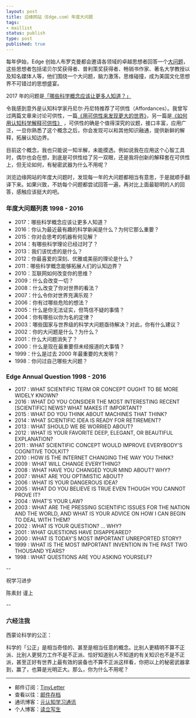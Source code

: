 ```yaml
--- 
layout: post
title: 边缘网站（Edge.com）年度大问题
tags: 
- maillist
status: publish
type: post
published: true
---
```


每年伊始，Edge  创始人布罗克曼都会邀请各领域的卓越思想者回答一个[大问题](https://www.edge.org/annual-question/what-scientific-term-or%C2%A0concept-ought-to-be-more-widely-known)，这些思想者包括诺贝尔奖获得者、普利策奖获得者、畅销书作家、著名大学教授以及知名媒体人等，他们围绕一个大问题，脑力激荡，思维碰撞，成为美国文化思想界不可错过的思想盛宴。

2017 年的问题是[「哪些科学概念应该让更多人知道？」](https://www.edge.org/responses/what-scientific-term-or%C2%A0concept-ought-to-be-more-widely-known)

令我感到意外是认知科学家丹尼尔·丹尼特推荐了可供性（Affordances）。我曾写过两篇文章来讨论可供性，一篇[《用可供性来发现更大的世界》](http://www.jianshu.com/p/6f1404e0240d)，另一篇是[《如何用认知科学解释可供性》](http://www.mesule.com/2016/12/CognitiveScienceAffordance) ，可供性的确是个值得深究的议题，接口丰富，应用广泛，一旦你熟悉了这个概念之后，你会发现可以和其他知识融通，提供新鲜的解释，拓展认知边界。

目前这个概念，我也只能说一知半解，未能摸透。例如说我在应用这个心智工具时，偶尔也会在想，到底是可供性给了另一双眼，还是我将创新的解释套在可供性上，但无论如何，有秘密武器为什么不用呢？

浏览边缘网站的年度大问题时，发现每一年的大问题都相当有意思，于是就顺手翻译下来。如果兴致，不妨每个问题都尝试回答一遍，再对比上面最聪明的人的回答，感触应该挺大的吧。

### 年度大问题列表  1998 - 2016

* 2017：哪些科学概念应该让更多人知道？
* 2016：你认为最近最有趣的科学新闻是什么？为何它那么重要？
* 2015：你对会思考的机器有何见解？
* 2014：有哪些科学理论已经过时了？
* 2013：我们该忧虑的是什么？
* 2012：你最喜爱的深刻、优雅或美丽的理论是什么？
* 2011：哪些科学概念能够拓展人们的认知边界？
* 2010：互联网如何改变你的思维？
* 2009：什么会改变一切？
* 2008：什么改变了你对世界的看法？
* 2007：什么令你对世界充满乐观？
* 2006：你有过哪些危险的想法？
* 2005：什么是你无法证实，但笃信不疑的事情？
* 2004：你有哪些以你为名的定律？
* 2003：哪些国家与世界级的科学大问题亟待解决？对此，你有什么建议？
* 2002：你的大问题是什么？为什么？
* 2001：什么大问题消失了？
* 2000：什么是现在最重要但未经报道的大事情？
* 1999：什么是过去 2000 年最重要的大发明？
* 1998：你问过自己哪些大问题？

### Edge Annual Question  1998 - 2016

* 2017 : WHAT SCIENTIFIC TERM OR CONCEPT OUGHT TO BE MORE WIDELY KNOWN?
* 2016 : WHAT DO YOU CONSIDER THE MOST INTERESTING RECENT [SCIENTIFIC] NEWS? WHAT MAKES IT IMPORTANT?
* 2015 : WHAT DO YOU THINK ABOUT MACHINES THAT THINK?
* 2014 : WHAT SCIENTIFIC IDEA IS READY FOR RETIREMENT?
* 2013 : WHAT SHOULD WE BE WORRIED ABOUT?
* 2012 : WHAT IS YOUR FAVORITE DEEP, ELEGANT, OR BEAUTIFUL EXPLANATION?
* 2011 : WHAT SCIENTIFIC CONCEPT WOULD IMPROVE EVERYBODY'S COGNITIVE TOOLKIT?
* 2010 : HOW IS THE INTERNET CHANGING THE WAY YOU THINK?
* 2009 : WHAT WILL CHANGE EVERYTHING?
* 2008 : WHAT HAVE YOU CHANGED YOUR MIND ABOUT? WHY?
* 2007 : WHAT ARE YOU OPTIMISTIC ABOUT?
* 2006 : WHAT IS YOUR DANGEROUS IDEA?
* 2005 : WHAT DO YOU BELIEVE IS TRUE EVEN THOUGH YOU CANNOT PROVE IT?
* 2004 : WHAT'S YOUR LAW?
* 2003 : WHAT ARE THE PRESSING SCIENTIFIC ISSUES FOR THE NATION AND THE WORLD, AND WHAT IS YOUR ADVICE ON HOW I CAN BEGIN TO DEAL WITH THEM?
* 2002 : WHAT IS YOUR QUESTION? ... WHY?
* 2001 : WHAT QUESTIONS HAVE DISAPPEARED?
* 2000 : WHAT IS TODAY'S MOST IMPORTANT UNREPORTED STORY?
* 1999 : WHAT IS THE MOST IMPORTANT INVENTION IN THE PAST TWO THOUSAND YEARS?
* 1998 : WHAT QUESTIONS ARE YOU ASKING YOURSELF?

--

祝学习进步

陈素封 谨上

--

### 六经注我

西蒙论科学的公正：

科学的「公正」是相当奇怪的、甚至是相当任意的概念。比别人更精明不算不正派、比别人更努力工作不是不正派、恰好知道别人不知道的有关知识也不是不正派，甚至正好有世界上最有效的装备也不算不正派这样看，你把以上的秘密武器拿到，赢了，也算是光明正大。那么，你为什么不用呢？

----

- 邮件订阅：[TinyLetter](http://tinyletter.com/cnfeat) 
- 查看以往：[邮件存档](http://tinyletter.com/CnFeat/archive)
- 通讯博客：[元认知学习通讯](http://mesule.com) 
- 个人博客：[读立写生](http://cnfeat.com)


